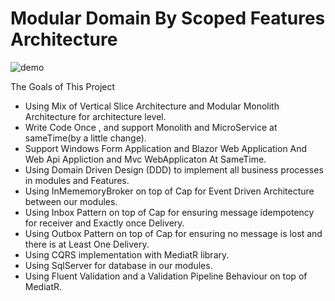 # Modular Domain By Scoped Features Architecture
![demo](https://github.com/hossein-kj/ModularDomainByScopedFeaturesArchitecture/assets/13397236/121ceb0e-01d3-4c44-af23-c8cb93b48a3e)

The Goals of This Project
+  Using Mix of Vertical Slice Architecture and Modular Monolith Architecture for architecture level.
+  Write Code Once , and support Monolith and MicroService at sameTime(by a little change).
+  Support Windows Form Application and Blazor Web Application And Web Api Appliction and Mvc WebApplicaton At SameTime.
+  Using Domain Driven Design (DDD) to implement all business processes in modules and Features.
+  Using InMememoryBroker on top of Cap for Event Driven Architecture between our modules.
+  Using Inbox Pattern on top of Cap for ensuring message idempotency for receiver and Exactly once Delivery.
+  Using Outbox Pattern on top of Cap for ensuring no message is lost and there is at Least One Delivery.
+  Using CQRS implementation with MediatR library.
+  Using SqlServer for database in our modules.
+  Using Fluent Validation and a Validation Pipeline Behaviour on top of MediatR.
